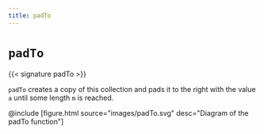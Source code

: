 ```yaml
---
title: padTo
---
```


# `padTo`

{{< signature padTo >}}

`padTo` creates a copy of this collection and pads it to the right with the value `a` until some length `m` is reached.

@include [figure.html source="images/padTo.svg" desc="Diagram of the padTo function"]
